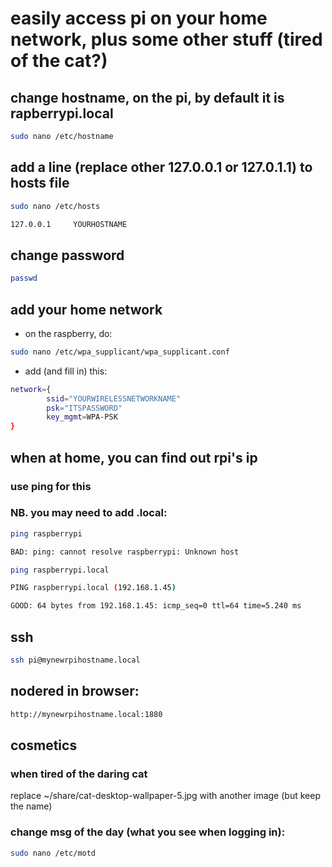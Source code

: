 # easily access pi on your home network, plus some other stuff (tired of the cat?)


## change hostname, on the pi, by default it is rapberrypi.local
```bash
sudo nano /etc/hostname
```
## add a line (replace other 127.0.0.1 or 127.0.1.1) to hosts file
```bash
sudo nano /etc/hosts

127.0.0.1     YOURHOSTNAME
```

## change password
```bash
passwd
```

## add your home network
* on the raspberry, do:
```bash
sudo nano /etc/wpa_supplicant/wpa_supplicant.conf 
```

* add (and fill in) this:
```bash
network={
        ssid="YOURWIRELESSNETWORKNAME"
        psk="ITSPASSWORD"
        key_mgmt=WPA-PSK
}
```

## when at home, you can find out rpi's ip
### use ping for this
### NB. you may need to add .local:
```bash
ping raspberrypi

BAD: ping: cannot resolve raspberrypi: Unknown host

ping raspberrypi.local

PING raspberrypi.local (192.168.1.45)

GOOD: 64 bytes from 192.168.1.45: icmp_seq=0 ttl=64 time=5.240 ms
```


## ssh
```bash
ssh pi@mynewrpihostname.local
```
## nodered in browser:
```bash
http://mynewrpihostname.local:1880
```






## cosmetics
### when tired of the daring cat
replace ~/share/cat-desktop-wallpaper-5.jpg with another image (but keep the name)

### change msg of the day (what you see when logging in):
```bash
sudo nano /etc/motd
```
